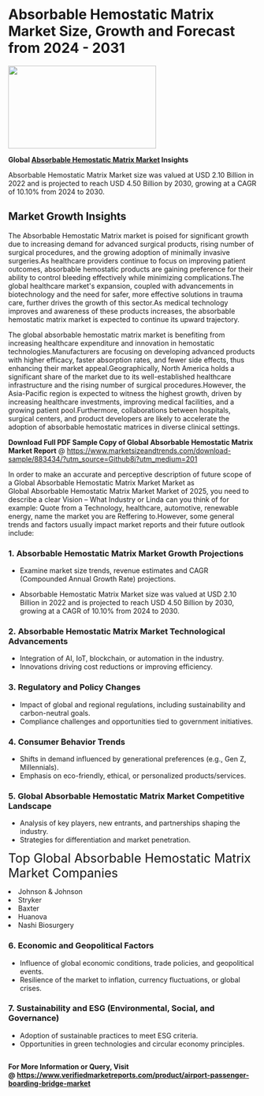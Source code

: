 <H1>Absorbable Hemostatic Matrix Market Size, Growth and Forecast from 2024 - 2031</H1><img class="aligncenter size-medium wp-image-584254" src="https://thirdeyenews.in/wp-content/uploads/2024/09/Global-Market-Research-300x168.jpeg" alt="" width="300" height="168" /><p><strong>Global&nbsp;<a href="https://www.marketsizeandtrends.com/download-sample/883434/?utm_source=Github8j?utm_medium=201">Absorbable Hemostatic Matrix Market</a> Insights</strong></p><p>Absorbable Hemostatic Matrix Market size was valued at USD 2.10 Billion in 2022 and is projected to reach USD 4.50 Billion by 2030, growing at a CAGR of 10.10% from 2024 to 2030.</p><p><h2>Market Growth Insights</h2> <p>The Absorbable Hemostatic Matrix market is poised for significant growth due to increasing demand for advanced surgical products, rising number of surgical procedures, and the growing adoption of minimally invasive surgeries.As healthcare providers continue to focus on improving patient outcomes, absorbable hemostatic products are gaining preference for their ability to control bleeding effectively while minimizing complications.The global healthcare market's expansion, coupled with advancements in biotechnology and the need for safer, more effective solutions in trauma care, further drives the growth of this sector.As medical technology improves and awareness of these products increases, the absorbable hemostatic matrix market is expected to continue its upward trajectory.<strong></strong> </p> <p>The global absorbable hemostatic matrix market is benefiting from increasing healthcare expenditure and innovation in hemostatic technologies.Manufacturers are focusing on developing advanced products with higher efficacy, faster absorption rates, and fewer side effects, thus enhancing their market appeal.Geographically, North America holds a significant share of the market due to its well-established healthcare infrastructure and the rising number of surgical procedures.However, the Asia-Pacific region is expected to witness the highest growth, driven by increasing healthcare investments, improving medical facilities, and a growing patient pool.Furthermore, collaborations between hospitals, surgical centers, and product developers are likely to accelerate the adoption of absorbable hemostatic matrices in diverse clinical settings.<p><span class=""><strong>Download Full PDF Sample Copy of Global Absorbable Hemostatic Matrix Market Report</strong> @ <a href="https://www.marketsizeandtrends.com/download-sample/883434/?utm_source=Github8j?utm_medium=201" target="_blank">https://www.marketsizeandtrends.com/download-sample/883434/?utm_source=Github8j?utm_medium=201</a></span></p><p>In order to make an accurate and perceptive description of future scope of a Global&nbsp;Absorbable Hemostatic Matrix Market Market as Global&nbsp;Absorbable Hemostatic Matrix Market Market of 2025, you need to describe a clear Vision &ndash; What Industry or Linda can you think of for example: Quote from a Technology, healthcare, automotive, renewable energy, name the market you are Reffering to.However, some general trends and factors usually impact market reports and their future outlook include:</p><h3>1.&nbsp;<strong>Absorbable Hemostatic Matrix Market Growth Projections</strong></h3><ul><li>Examine market size trends, revenue estimates and CAGR (Compounded Annual Growth Rate) projections.</li><li><p>Absorbable Hemostatic Matrix Market size was valued at USD 2.10 Billion in 2022 and is projected to reach USD 4.50 Billion by 2030, growing at a CAGR of 10.10% from 2024 to 2030.</p></li></ul><h3>2.&nbsp;<strong>Absorbable Hemostatic Matrix Market Technological Advancements</strong></h3><ul><li>Integration of AI, IoT, blockchain, or automation in the industry.</li><li>Innovations driving cost reductions or improving efficiency.</li></ul><h3>3.&nbsp;<strong>Regulatory and Policy Changes</strong></h3><ul><li>Impact of global and regional regulations, including sustainability and carbon-neutral goals.</li><li>Compliance challenges and opportunities tied to government initiatives.</li></ul><h3>4.&nbsp;<strong>Consumer Behavior Trends</strong></h3><ul><li>Shifts in demand influenced by generational preferences (e.g., Gen Z, Millennials).</li><li>Emphasis on eco-friendly, ethical, or personalized products/services.</li></ul><h3>5.&nbsp;<strong>Global Absorbable Hemostatic Matrix Market Competitive Landscape</strong></h3><ul><li>Analysis of key players, new entrants, and partnerships shaping the industry.</li><li>Strategies for differentiation and market penetration.</li></ul><p data-pm-slice="1 1 []"><span style="color: inherit; font-family: inherit; font-size: 25px;">Top Global Absorbable Hemostatic Matrix Market Companies</span></p><div class="" data-test-id=""><p><li>Johnson & Johnson</li><li> Stryker</li><li> Baxter</li><li> Huanova</li><li> Nashi Biosurgery</li></p></div><h3>6.&nbsp;<strong>Economic and Geopolitical Factors</strong></h3><ul><li>Influence of global economic conditions, trade policies, and geopolitical events.</li><li>Resilience of the market to inflation, currency fluctuations, or global crises.</li></ul><h3>7.&nbsp;<strong>Sustainability and ESG (Environmental, Social, and Governance)</strong></h3><ul><li>Adoption of sustainable practices to meet ESG criteria.</li><li>Opportunities in green technologies and circular economy principles.</li></ul><h2><strong style="font-size: 14px;">For More Information or Query, Visit @&nbsp;</strong><a style="background-color: #ffffff; font-size: 14px;" href="https://www.marketsizeandtrends.com/report/absorbable-hemostatic-matrix-market/" target="_blank">https://www.verifiedmarketreports.com/product/airport-passenger-boarding-bridge-market</a></h2>
